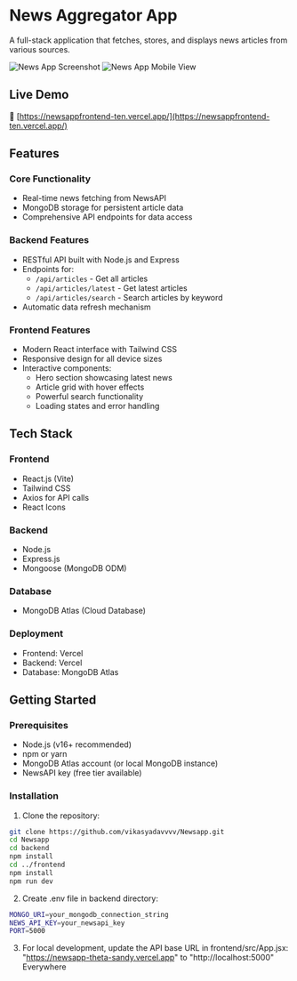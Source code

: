# News Aggregator App

A full-stack application that fetches, stores, and displays news articles from various sources.

![News App Screenshot](https://github.com/user-attachments/assets/aa370375-0c2f-4b92-8712-83135dd438ac)
![News App Mobile View](https://github.com/user-attachments/assets/538c16a2-94d5-42ca-ba38-21261baec42f)

## Live Demo
🔗 [https://newsappfrontend-ten.vercel.app/](https://newsappfrontend-ten.vercel.app/)

## Features

### Core Functionality
- Real-time news fetching from NewsAPI
- MongoDB storage for persistent article data
- Comprehensive API endpoints for data access

### Backend Features
- RESTful API built with Node.js and Express
- Endpoints for:
  - `/api/articles` - Get all articles
  - `/api/articles/latest` - Get latest articles
  - `/api/articles/search` - Search articles by keyword
- Automatic data refresh mechanism

### Frontend Features
- Modern React interface with Tailwind CSS
- Responsive design for all device sizes
- Interactive components:
  - Hero section showcasing latest news
  - Article grid with hover effects
  - Powerful search functionality
  - Loading states and error handling

## Tech Stack

### Frontend
- React.js (Vite)
- Tailwind CSS
- Axios for API calls
- React Icons

### Backend
- Node.js
- Express.js
- Mongoose (MongoDB ODM)

### Database
- MongoDB Atlas (Cloud Database)

### Deployment
- Frontend: Vercel
- Backend: Vercel
- Database: MongoDB Atlas

## Getting Started

### Prerequisites
- Node.js (v16+ recommended)
- npm or yarn
- MongoDB Atlas account (or local MongoDB instance)
- NewsAPI key (free tier available)


### Installation


1. Clone the repository:
```bash
git clone https://github.com/vikasyadavvvv/Newsapp.git
cd Newsapp
cd backend
npm install
cd ../frontend
npm install
npm run dev
```

2. Create .env file in backend directory:
```bash
MONGO_URI=your_mongodb_connection_string
NEWS_API_KEY=your_newsapi_key
PORT=5000
```
3. For local development, update the API base URL in frontend/src/App.jsx: "https://newsapp-theta-sandy.vercel.app" to  "http://localhost:5000" Everywhere


